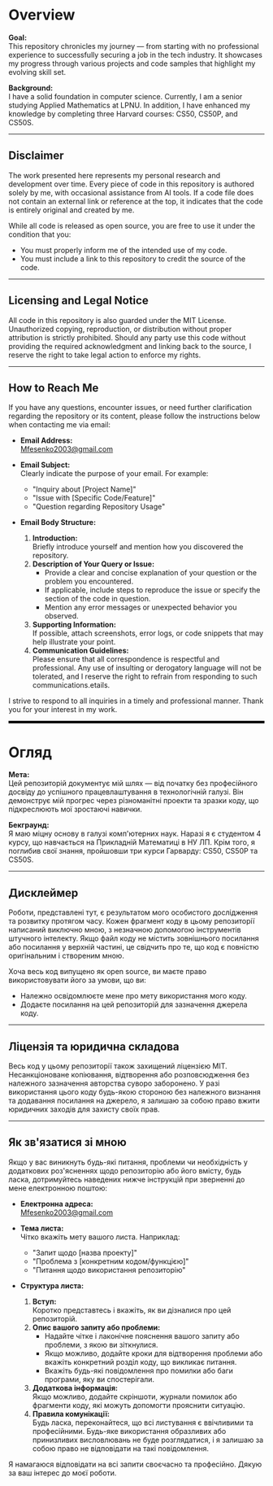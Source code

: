 # Overview

**Goal:**  
This repository chronicles my journey — from starting with no professional experience to successfully securing a job in the tech industry. It showcases my progress through various projects and code samples that highlight my evolving skill set.

**Background:**  
I have a solid foundation in computer science. Currently, I am a senior studying Applied Mathematics at LPNU. In addition, I have enhanced my knowledge by completing three Harvard courses: CS50, CS50P, and CS50S.

---

## Disclaimer

The work presented here represents my personal research and development over time. Every piece of code in this repository is authored solely by me, with occasional assistance from AI tools. If a code file does not contain an external link or reference at the top, it indicates that the code is entirely original and created by me.

While all code is released as open source, you are free to use it under the condition that you:

- You must properly inform me of the intended use of my code.
- You must include a link to this repository to credit the source of the code.

---

## Licensing and Legal Notice

All code in this repository is also guarded under the MIT License. Unauthorized copying, reproduction, or distribution without proper attribution is strictly prohibited. Should any party use this code without providing the required acknowledgment and linking back to the source, I reserve the right to take legal action to enforce my rights.

---

## How to Reach Me

If you have any questions, encounter issues, or need further clarification regarding the repository or its content, please follow the instructions below when contacting me via email:

- **Email Address:**  
  [Mfesenko2003@gmail.com](mailto:Mfesenko2003@gmail.com)

- **Email Subject:**  
  Clearly indicate the purpose of your email. For example:  
  - "Inquiry about [Project Name]"  
  - "Issue with [Specific Code/Feature]"  
  - "Question regarding Repository Usage"

- **Email Body Structure:**  
  1. **Introduction:**  
     Briefly introduce yourself and mention how you discovered the repository.
  2. **Description of Your Query or Issue:**  
     - Provide a clear and concise explanation of your question or the problem you encountered.
     - If applicable, include steps to reproduce the issue or specify the section of the code in question.
     - Mention any error messages or unexpected behavior you observed.
  3. **Supporting Information:**  
     If possible, attach screenshots, error logs, or code snippets that may help illustrate your point.
  4. **Communication Guidelines:**  
     Please ensure that all correspondence is respectful and professional. Any use of insulting or derogatory language will not be tolerated, and I reserve the right to refrain from responding to such communications.etails.

I strive to respond to all inquiries in a timely and professional manner. Thank you for your interest in my work.

<hr style="border-top: 4px solid #000;">

# Огляд

**Мета:**  
Цей репозиторій документує мій шлях — від початку без професійного досвіду до успішного працевлаштування в технологічній галузі. Він демонструє мій прогрес через різноманітні проекти та зразки коду, що підкреслюють мої зростаючі навички.

**Бекграунд:**  
Я маю міцну основу в галузі комп'ютерних наук. Наразі я є студентом 4 курсу, що навчається на Прикладній Математиці в НУ ЛП. Крім того, я поглибив свої знання, пройшовши три курси Гарварду: CS50, CS50P та CS50S.

---

## Дисклеймер

Роботи, представлені тут, є результатом мого особистого дослідження та розвитку протягом часу. Кожен фрагмент коду в цьому репозиторії написаний виключно мною, з незначною допомогою інструментів штучного інтелекту. Якщо файл коду не містить зовнішнього посилання або посилання у верхній частині, це свідчить про те, що код є повністю оригінальним і створеним мною.

Хоча весь код випущено як open source, ви маєте право використовувати його за умови, що ви:

- Належно освідомлюєте мене про мету використання мого коду.
- Додаєте посилання на цей репозиторій для зазначення джерела коду.

---

## Ліцензія та юридична складова

Весь код у цьому репозиторії також захищений ліцензією MIT. Несанкціоноване копіювання, відтворення або розповсюдження без належного зазначення авторства суворо заборонено. У разі використання цього коду будь-якою стороною без належного визнання та додавання посилання на джерело, я залишаю за собою право вжити юридичних заходів для захисту своїх прав.

---

## Як зв'язатися зі мною

Якщо у вас виникнуть будь-які питання, проблеми чи необхідність у додаткових роз'ясненнях щодо репозиторію або його вмісту, будь ласка, дотримуйтесь наведених нижче інструкцій при зверненні до мене електронною поштою:

- **Електронна адреса:**  
  [Mfesenko2003@gmail.com](mailto:Mfesenko2003@gmail.com)

- **Тема листа:**  
  Чітко вкажіть мету вашого листа. Наприклад:  
  - "Запит щодо [назва проекту]"  
  - "Проблема з [конкретним кодом/функцією]"  
  - "Питання щодо використання репозиторію"

- **Структура листа:**  
  1. **Вступ:**  
     Коротко представтесь і вкажіть, як ви дізналися про цей репозиторій.
  2. **Опис вашого запиту або проблеми:**  
     - Надайте чітке і лаконічне пояснення вашого запиту або проблеми, з якою ви зіткнулися.
     - Якщо можливо, додайте кроки для відтворення проблеми або вкажіть конкретний розділ коду, що викликає питання.
     - Вкажіть будь-які повідомлення про помилки або баги програми, яку ви спостерігали.
  3. **Додаткова інформація:**  
     Якщо можливо, додайте скріншоти, журнали помилок або фрагменти коду, які можуть допомогти прояснити ситуацію.
  4. **Правила комунікації:**  
     Будь ласка, переконайтеся, що всі листування є ввічливими та професійними. Будь-яке використання образливих або принизливих висловлювань не буде розглядатися, і я залишаю за собою право не відповідати на такі повідомлення.

Я намагаюся відповідати на всі запити своєчасно та професійно. Дякую за ваш інтерес до моєї роботи.
